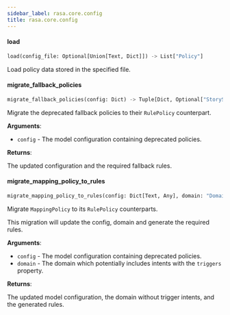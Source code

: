 ```yaml
---
sidebar_label: rasa.core.config
title: rasa.core.config
---
```


#### load

```python
load(config_file: Optional[Union[Text, Dict]]) -> List["Policy"]
```

Load policy data stored in the specified file.

#### migrate\_fallback\_policies

```python
migrate_fallback_policies(config: Dict) -> Tuple[Dict, Optional["StoryStep"]]
```

Migrate the deprecated fallback policies to their `RulePolicy` counterpart.

**Arguments**:

- `config` - The model configuration containing deprecated policies.
  

**Returns**:

  The updated configuration and the required fallback rules.

#### migrate\_mapping\_policy\_to\_rules

```python
migrate_mapping_policy_to_rules(config: Dict[Text, Any], domain: "Domain") -> Tuple[Dict[Text, Any], "Domain", List["StoryStep"]]
```

Migrate `MappingPolicy` to its `RulePolicy` counterparts.

This migration will update the config, domain and generate the required rules.

**Arguments**:

- `config` - The model configuration containing deprecated policies.
- `domain` - The domain which potentially includes intents with the `triggers`
  property.
  

**Returns**:

  The updated model configuration, the domain without trigger intents, and the
  generated rules.

